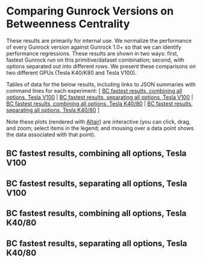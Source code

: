 # Comparing Gunrock Versions on Betweenness Centrality

These results are primarily for internal use. We normalize the performance of every Gunrock version against Gunrock 1.0+ so that we can identify performance regressions. These results are shown in two ways: first, fastest Gunrock run on this primitive/dataset combination; second, with options separated out into different rows. We present these comparisons on two different GPUs (Tesla K40/K80 and Tesla V100).

Tables of data for the below results, including links to JSON summaries with command lines for each experiment: [
  [BC fastest results, combining all options, Tesla V100](analysis/gunrock_version_compare_bc_Tesla_V100_all_table.md) |
  [BC fastest results, separating all options, Tesla V100](analysis/gunrock_version_compare_bc_Tesla_V100_undirected_table.md) |
  [BC fastest results, combining all options, Tesla K40/80](analysis/gunrock_version_compare_bc_Tesla_K40_80_all_table.md) |
  [BC fastest results, separating all options, Tesla K40/80](analysis/gunrock_version_compare_bc_Tesla_K40_80_undirected_table.md)
]

Note these plots (rendered with [Altair](https://altair-viz.github.io/)) are interactive (you can click, drag, and zoom; select items in the legend; and mousing over a data point shows the data associated with that point).

<script type="text/javascript">
  var svgopt = { renderer: "svg" }
  var spec_gunrock_version_compare_bc_Tesla_V100_all = "https://raw.githubusercontent.com/gunrock/io/master/plots/gunrock_version_compare_bc_Tesla_V100_all.json";
  vegaEmbed('#vis_gunrock_version_compare_bc_Tesla_V100_all', spec_gunrock_version_compare_bc_Tesla_V100_all, opt=svgopt).then(function(result) {
    // Access the Vega view instance (https://vega.github.io/vega/docs/api/view/) as result.view
  }).catch(console.error);

  var spec_gunrock_version_compare_bc_Tesla_V100_undirected = "https://raw.githubusercontent.com/gunrock/io/master/plots/gunrock_version_compare_bc_Tesla_V100_undirected.json";
  vegaEmbed('#vis_gunrock_version_compare_bc_Tesla_V100_undirected', spec_gunrock_version_compare_bc_Tesla_V100_undirected, opt=svgopt).then(function(result) {
    // Access the Vega view instance (https://vega.github.io/vega/docs/api/view/) as result.view
  }).catch(console.error);

  var spec_gunrock_version_compare_bc_Tesla_K40_80_all = "https://raw.githubusercontent.com/gunrock/io/master/plots/gunrock_version_compare_bc_Tesla_K40_80_all.json";
  vegaEmbed('#vis_gunrock_version_compare_bc_Tesla_K40_80_all', spec_gunrock_version_compare_bc_Tesla_K40_80_all, opt=svgopt).then(function(result) {
    // Access the Vega view instance (https://vega.github.io/vega/docs/api/view/) as result.view
  }).catch(console.error);

  var spec_gunrock_version_compare_bc_Tesla_K40_80_undirected = "https://raw.githubusercontent.com/gunrock/io/master/plots/gunrock_version_compare_bc_Tesla_K40_80_undirected.json";
  vegaEmbed('#vis_gunrock_version_compare_bc_Tesla_K40_80_undirected', spec_gunrock_version_compare_bc_Tesla_K40_80_undirected, opt=svgopt).then(function(result) {
    // Access the Vega view instance (https://vega.github.io/vega/docs/api/view/) as result.view
  }).catch(console.error);

</script>

## BC fastest results, combining all options, Tesla V100
<div id="vis_gunrock_version_compare_bc_Tesla_V100_all"></div>

## BC fastest results, separating all options, Tesla V100
<div id="vis_gunrock_version_compare_bc_Tesla_V100_undirected"></div>

## BC fastest results, combining all options, Tesla K40/80
<div id="vis_gunrock_version_compare_bc_Tesla_K40_80_all"></div>

## BC fastest results, separating all options, Tesla K40/80
<div id="vis_gunrock_version_compare_bc_Tesla_K40_80_undirected"></div>
